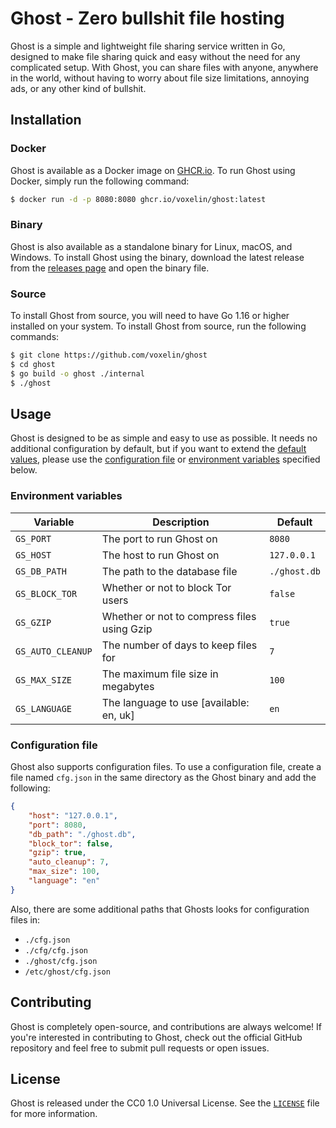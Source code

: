 # Ghost - Zero bullshit file hosting

Ghost is a simple and lightweight file sharing service written in Go, designed to make file sharing quick and easy without the need for any complicated setup. With Ghost, you can share files with anyone, anywhere in the world, without having to worry about file size limitations, annoying ads, or any other kind of bullshit.

## Installation
### Docker
Ghost is available as a Docker image on [GHCR.io](https://ghcr.io/voxelin/ghost). To run Ghost using Docker, simply run the following command:

```bash
$ docker run -d -p 8080:8080 ghcr.io/voxelin/ghost:latest
```

### Binary

Ghost is also available as a standalone binary for Linux, macOS, and Windows. To install Ghost using the binary, download the latest release from the [releases page](https://github.com/voxelin/ghost/releases) and open the binary file.

### Source

To install Ghost from source, you will need to have Go 1.16 or higher installed on your system. To install Ghost from source, run the following commands:

```bash
$ git clone https://github.com/voxelin/ghost
$ cd ghost
$ go build -o ghost ./internal
$ ./ghost
```

## Usage

Ghost is designed to be as simple and easy to use as possible. It needs no additional configuration by default, but if you want to extend the [default values](#environment-variables), please use the [configuration file](#configuration-file) or [environment variables](#environment-variables) specified below.

### Environment variables
| Variable | Description | Default |
| --- | --- | --- |
| `GS_PORT` | The port to run Ghost on | `8080` |
| `GS_HOST` | The host to run Ghost on | `127.0.0.1` |
| `GS_DB_PATH` | The path to the database file | `./ghost.db` |
| `GS_BLOCK_TOR` | Whether or not to block Tor users | `false` |
| `GS_GZIP` | Whether or not to compress files using Gzip | `true` |
| `GS_AUTO_CLEANUP` | The number of days to keep files for | `7` |
| `GS_MAX_SIZE` | The maximum file size in megabytes | `100` |
| `GS_LANGUAGE` | The language to use [available: en, uk] | `en` |

### Configuration file
Ghost also supports configuration files. To use a configuration file, create a file named `cfg.json` in the same directory as the Ghost binary and add the following:

```json
{
    "host": "127.0.0.1",
    "port": 8080,
    "db_path": "./ghost.db",
    "block_tor": false,
    "gzip": true,
    "auto_cleanup": 7,
    "max_size": 100,
    "language": "en"
}
```
Also, there are some additional paths that Ghosts looks for configuration files in:
- `./cfg.json`
- `./cfg/cfg.json`
- `./ghost/cfg.json`
- `/etc/ghost/cfg.json`

## Contributing

Ghost is completely open-source, and contributions are always welcome! If you're interested in contributing to Ghost, check out the official GitHub repository and feel free to submit pull requests or open issues.

## License

Ghost is released under the CC0 1.0 Universal License. See the [`LICENSE`](LICENSE) file for more information.
